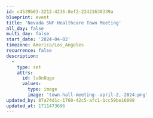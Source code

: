 ```yaml
---
id: c4539b03-3212-4236-8ef2-22421630339a
blueprint: event
title: 'Nevada SNF Healthcare Town Meeting'
all_day: false
multi_day: false
start_date: '2024-04-02'
timezone: America/Los_Angeles
recurrence: false
description:
  -
    type: set
    attrs:
      id: lu8n8qgo
      values:
        type: image
        image: 'town-hall-meeting--april-2,-2024.png'
updated_by: 87a74d1c-1760-42c5-afc1-1cc59be16098
updated_at: 1711473696
---
```

